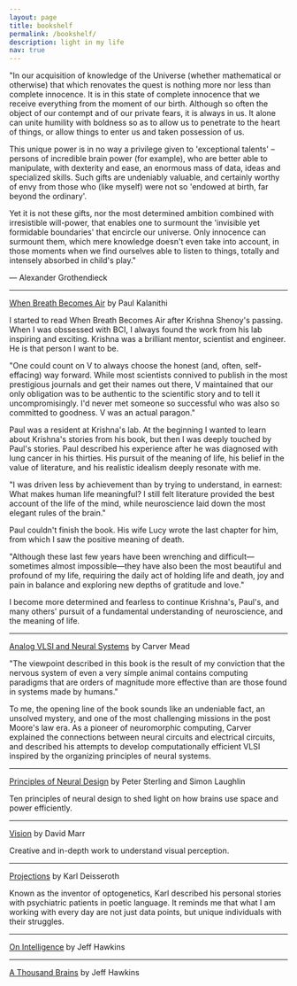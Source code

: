 ```yaml
---
layout: page
title: bookshelf
permalink: /bookshelf/
description: light in my life
nav: true
---
```


"In our acquisition of knowledge of the Universe (whether mathematical or otherwise) that which renovates the quest is nothing more nor less than complete innocence. It is in this state of complete innocence that we receive everything from the moment of our birth. Although so often the object of our contempt and of our private fears, it is always in us. It alone can unite humility with boldness so as to allow us to penetrate to the heart of things, or allow things to enter us and taken possession of us.

This unique power is in no way a privilege given to 'exceptional talents' – persons of incredible brain power (for example), who are better able to manipulate, with dexterity and ease, an enormous mass of data, ideas and specialized skills. Such gifts are undeniably valuable, and certainly worthy of envy from those who (like myself) were not so 'endowed at birth, far beyond the ordinary'.

Yet it is not these gifts, nor the most determined ambition combined with irresistible will-power, that enables one to surmount the 'invisible yet formidable boundaries' that encircle our universe. Only innocence can surmount them, which mere knowledge doesn't even take into account, in those moments when we find ourselves able to listen to things, totally and intensely absorbed in child's play."

— Alexander Grothendieck

---

[When Breath Becomes Air](https://www.goodreads.com/book/show/25899336-when-breath-becomes-air) by Paul Kalanithi

I started to read When Breath Becomes Air after Krishna Shenoy's passing. When I was obssessed with BCI, I always found the work from his lab inspiring and exciting. Krishna was a brilliant mentor, scientist and engineer. He is that person I want to be. 

"One could count on V to always choose the honest (and, often, self-effacing) way forward. While most scientists connived to publish in the most prestigious journals and get their names out there, V maintained that our only obligation was to be authentic to the scientific story and to tell it uncompromisingly. I'd never met someone so successful who was also so committed to goodness. V was an actual paragon."

Paul was a resident at Krishna's lab. At the beginning I wanted to learn about Krishna's stories from his book, but then I was deeply touched by Paul's stories. Paul described his experience after he was diagnosed with lung cancer in his thirties. His pursuit of the meaning of life, his belief in the value of literature, and his realistic idealism deeply resonate with me.

"I was driven less by achievement than by trying to understand, in earnest: What makes human life meaningful? I still felt literature provided the best account of the life of the mind, while neuroscience laid down the most elegant rules of the brain."

Paul couldn't finish the book. His wife Lucy wrote the last chapter for him, from which I saw the positive meaning of death. 

"Although these last few years have been wrenching and difficult—sometimes almost impossible—they have also been the most beautiful and profound of my life, requiring the daily act of holding life and death, joy and pain in balance and exploring new depths of gratitude and love."

I become more determined and fearless to continue Krishna's, Paul's, and many others' pursuit of a fundamental understanding of neuroscience, and the meaning of life.

---

[Analog VLSI and Neural Systems](https://www.amazon.com/Analog-VLSI-Neural-Systems-Carver/dp/0201059924) by Carver Mead

"The viewpoint described in this book is the result of my conviction that the nervous system of even a very simple animal contains computing paradigms that are orders of magnitude more effective than are those found in systems made by humans." 

To me, the opening line of the book sounds like an undeniable fact, an unsolved mystery, and one of the most challenging missions in the post Moore's law era. As a pioneer of neuromorphic computing, Carver explained the connections between neural circuits and electrical circuits, and described his attempts to develop computationally efficient VLSI inspired by the organizing principles of neural systems.

---

[Principles of Neural Design](https://mitpress.mit.edu/books/principles-neural-design) by Peter Sterling and Simon Laughlin

Ten principles of neural design to shed light on how brains use space and power efficiently.

---

[Vision](https://mitpress.mit.edu/books/vision) by David Marr

Creative and in-depth work to understand visual perception.

---

[Projections](https://www.amazon.com/Projections-Story-Emotions-Karl-Deisseroth/dp/1984853694) by Karl Deisseroth

Known as the inventor of optogenetics, Karl described his personal stories with psychiatric patients in poetic language. It reminds me that what I am working with every day are not just data points, but unique individuals with their struggles.

---

[On Intelligence](https://numenta.com/resources/on-intelligence/) by Jeff Hawkins

---

[A Thousand Brains](https://numenta.com/a-thousand-brains-by-jeff-hawkins) by Jeff Hawkins
